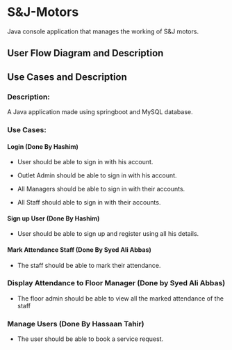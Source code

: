 # S&J-Motors

Java console application that manages the working of S&J motors.
## User Flow Diagram and Description


## Use Cases and Description

### Description:  ####
A Java application made using springboot and MySQL database.

### Use Cases:

#### Login (Done By Hashim)

 
  * User should be able to sign in with his account.
  
 * Outlet Admin should be able to sign in with his account.
 
* All Managers should be able to sign in with their accounts.
 
 * All Staff should able to sign in with their accounts.

#### Sign up User (Done By Hashim)
 
*  User should be able to sign up and register using all his details.

#### Mark Attendance Staff (Done By Syed Ali Abbas)
 
*  The staff should be able to mark their attendance.

### Display Attendance to Floor Manager (Done by Syed Ali Abbas)
 
*  The floor admin should be able to view all the marked attendance of the staff

### Manage Users (Done By Hassaan Tahir)
* The user should be able to book a service request.

